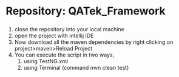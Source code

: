 # Repository: QATek_Framework

###
1. close the repository into your local machine
2. open the project with intellij IDE
3. Now download all the maven dependencies by right clicking on project>maven>Reload Project
4. You can execute the script in two ways, 
    1. using TestNG.xml 
    2. using Terminal (command mvn clean test)
 